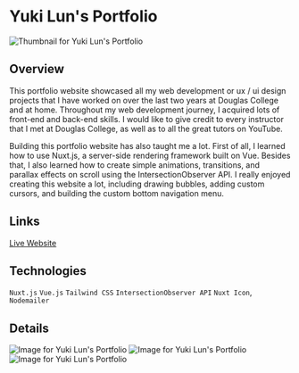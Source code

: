 # Yuki Lun's Portfolio

![Thumbnail for Yuki Lun's Portfolio](../../../yuki-portfolio/blob/main/public/images/menu/home-labtop.png)

## Overview
This portfolio website showcased all my web development or ux / ui design projects that I have worked on over the last two years at Douglas College and at home. Throughout my web development journey, I acquired lots of front-end and back-end skills.  I would like to give credit to every instructor that I met at Douglas College, as well as to all the great tutors on YouTube. 

Building this portfolio website has also taught me a lot. First of all, I learned how to use Nuxt.js, a server-side rendering framework built on Vue. Besides that, I also learned how to create simple animations, transitions, and parallax effects on scroll using the IntersectionObserver API. I really enjoyed creating this website a lot, including drawing bubbles, adding custom cursors, and building the custom bottom navigation menu.  

## Links
[Live Website](https://yukilun.com)

## Technologies
`Nuxt.js` `Vue.js` `Tailwind CSS` `IntersectionObserver API` `Nuxt Icon`, `Nodemailer`

## Details
![Image for Yuki Lun's Portfolio](../../../yuki-portfolio/blob/main/public/images/menu/projects-labtop.png)
![Image for Yuki Lun's Portfolio](../../../yuki-portfolio/blob/main/public/images/menu/about-labtop.png)
![Image for Yuki Lun's Portfolio](../../../yuki-portfolio/blob/main/public/images/menu/contact-labtop.png)

